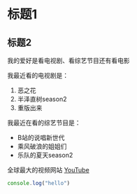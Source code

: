 # 标题1
## 标题2

我的爱好是看电视剧、看综艺节目还有看电影

我最近看的电视剧是：

1. 恶之花
2. 半泽直树season2
3. 重版出来

我最近在看的综艺节目是：
* B站的说唱新世代
* 乘风破浪的姐姐们
* 乐队的夏天season2

全球最大的视频网站 [YouTube](https://youtube.com)



```javascript
console.log("hello")
```